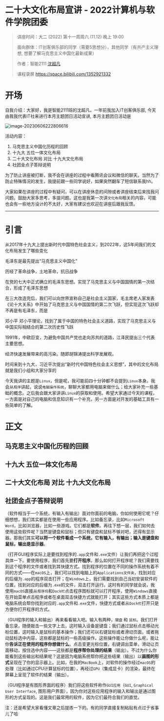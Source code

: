 # 二十大文化布局宣讲 - 2022计算机与软件学院团委

> 讲座时间：大二 (2022) 第十一周周六 (11.12) 晚上 19:00
>
> 面向群体：IT创客俱乐部的同学（需要5思想分），其他同学（有共产主义理想, 想要了解马克思主义中国化最新成果）
>
> 作者：智能2111 [沈超凡](https://github.com/jarrycf/)
>
> 课程录屏 <https://space.bilibili.com/1352921332>

# 开场

自我介绍：大家好，我是智能2111班的沈超凡，一年前我加入IT创客俱乐部, 今天由我我代表IT社来进行本月主题团日活动宣讲, 本月主题团日活动是

![image-20230606222806616](https://cdn.jsdelivr.net/gh/jarrycf/ImageBed@main/image/image-20230606222806616.png)

活动内容：

1. 马克思主义中国化历程的回顾
2. 十九大 五位一体文化布局
3. 二十大文化布局 对比 十九大文化布局
4. 社团金点子答辩说明

为了防止讲座被打断，我不会在讲座的过程中看腾讯会议和微信的聊天。当然为了防止特殊情况的发生，我提前跟一些同学说好，如果突然翻车了短信联系我hh。

大家如果在讲座的过程中有疑问，可以在讲座休息的间隙或者讲座结束后来找我问问题。鼓励大家多思考，多提问题。这也是我第一次讲`文化布局`相关的内容，可能也会有一些地方设计的不太好，大家有建议也欢迎在讲座后跟我反馈。

- - -

# 引言

从2017年十九大上提出新时代中国特色社会主义，到2022年，这5年间我们的文化布局发生了哪些变化

毛泽东是最先提出“马克思主义中国化”

历经了革命战争，土地革命，抗日战争

在党的七大中正式确立的毛泽东思想。实现了马克思主义与中国国情的第一次结合，形成了毛泽东思想

在三大改造完后，我们可以向世界宣称自己是社会主义国家，毛主席老人家发表《论十大关系》中开始了马克思主义与中国国情的第二次飞跃，但实现这次飞跃却不再是有毛泽东，而是

邓小平
邓小平理论，找到了属于中国的特色社会主义道路，实现了马克思主义与中国实际相结合的第二次历史性飞跃

1991年，中欧巨变，为避免中国共产党也走向苏共的道路，江泽民提出三个代表主要思想。

经济快速发展带来的高污染。随即胡锦涛提出科学发展观。

时间来到十九大，习近平次提出“新时代中国特色社会主义思想”，其中的文化布局就是我们小组和大家分享的

今天我讲的主题是`Linux`，但是呢，我可能前四十分钟都不会提到`Linux`本身。我会从`程序`讲起，说说`电脑操作系统`，聊聊大家都用电脑来做什么；给大家补充一些基础的概念。之后我会跟大家讲讲`Linux`的获取和使用。希望大家通过今天的课程，一方面是对自己的电脑和信息知识有一个补充，另一方面是对开发的基础工具有一些简单的了解。

# 正文

## 马克思主义中国化历程的回顾 

## 十九大 五位一体文化布局

## 二十大文化布局 对比 十九大文化布局

## 社团金点子答辩说明


（软件相当于一个系统，有输入有输出）面对你面前的电脑，你如何使用它呢？仔细想想，我们其实都是在使用一些应用程序。比如备忘录，比如`Microsoft Word`，比如浏览器，比如一些游戏。它们都是**软件**。再往下想一层，我们如何去使用这些软件呢？当然是键盘和鼠标；但只有键盘和鼠标不够对吧，还得有显示器。那我们其实**可以将一个软件看成一个系统，它有输入，有输出；输入是键盘和鼠标，输出是显示器**。

（打开GUI程序实际上是要找到程序的`.app`文件和`.exe`文件）让我们再把这个过程具体一下。要使用程序，我们首先要**打开程序**。那么如何打开程序呢？我们需要找到这个程序的文件或者找到其快捷方式。找到程序的位置在不同的操作系统有着不同的方式——在`macOS`上，我们可以找到电脑上的`Applications文件夹`，找到对应的后缀为`.app`的程序双击打开；在`Windows`上，我们需要找到自己当初安装软件的位置，找到对应的后缀为`.exe`的文件，双击打开运行。这时有的同学就会说，我使用`macOS`直接从`程序坞`和`Dock栏`点击程序图标就可以打开程序，使用`Windows`直接在开始菜单点击程序或者在桌面双击快捷方式就能打开；其实这些方式本质上都是电脑系统会帮你找到对应的`.app`文件和`.exe`文件，快捷方式或者从`Dock栏`打开只是方便你打开程序的方式。

（GUI程序的输入和输出）再来看看输入吧。输入有两种，`键盘` 和 `鼠标`。我们打开备忘录，随便敲击一些文字上去，这时输入设备是键盘；我们通过鼠标点击移动光标位置，这时输入是鼠标的基本操作；我们还可以右键鼠标或者滑动页面，或者拖动鼠标选中内容，这些都是鼠标的一些高级操作。这些操作能让你做什么呢，能让你**告诉正在使用的程序你想做什么**。点击变更光标位置，右键调出菜单，滑动让页面移动，按住选中内容——这些都是**程序帮你处理的结果**（输出）。不过为什么你能看到这些输出和结果呢？这是因为电脑系统帮你把这些结果（输出）以**画图的形式**呈现在了你的显示器上。比如，在我的`MacBook`上，对软件的操作经过`macOS`的处理（比如通过CPU计算鼠标的位置），再经过`GPU`（集成显卡）的渲染，最终在屏幕上呈现了软件的结果（输出）。

（GUI程序是有图形界面的程序）我们将这些软件称作`GUI应用`（`GUI`, `Graphical User Interface`, 图形用户界面），因为你对这些应用程序的输入和输出是通过图形的方式呈现的。这是我们最常用的软件，因为它们最符合我们的直觉。







注：还是希望大家看懂文章之后提炼一下的。有的同学直接复制粘贴有点过于省事儿了哈

